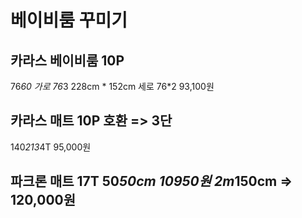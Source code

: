 # 베이비룸 꾸미기

## 카라스 베이비룸 10P

76*60
가로 76*3 228cm * 152cm
세로 76*2
93,100원

## 카라스 매트 10P 호환 => 3단

140*213*4T
95,000원

## 파크론 매트 17T 50*50cm 10950원 2m*150cm => 120,000원
